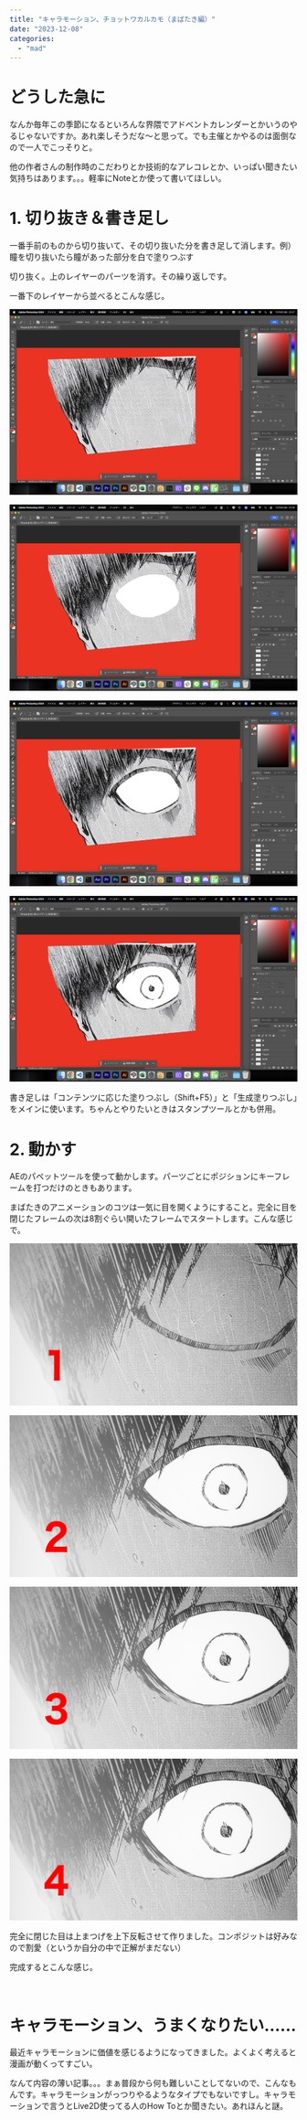 ```yaml
---
title: "キャラモーション、チョットワカルカモ（まばたき編）"
date: "2023-12-08"
categories: 
  - "mad"
---
```


# どうした急に

なんか毎年この季節になるといろんな界隈でアドベントカレンダーとかいうのやるじゃないですか。あれ楽しそうだな〜と思って。でも主催とかやるのは面倒なので一人でこっそりと。

他の作者さんの制作時のこだわりとか技術的なアレコレとか、いっぱい聞きたい気持ちはあります。。。軽率にNoteとか使って書いてほしい。

<!--more-->

# 1\. 切り抜き＆書き足し

一番手前のものから切り抜いて、その切り抜いた分を書き足して消します。例）瞳を切り抜いたら瞳があった部分を白で塗りつぶす

切り抜く。上のレイヤーのパーツを消す。その繰り返しです。

一番下のレイヤーから並べるとこんな感じ。

![](../../images/スクリーン-ショット-2023-12-08-に-22.27.54-午後.png)

![](../../images/スクリーン-ショット-2023-12-08-に-22.28.07-午後.png)

![](../../images/スクリーン-ショット-2023-12-08-に-22.28.13-午後.png)

![](../../images/スクリーン-ショット-2023-12-08-に-22.28.17-午後.png)

書き足しは「コンテンツに応じた塗りつぶし（Shift+F5）」と「生成塗りつぶし」をメインに使います。ちゃんとやりたいときはスタンプツールとかも併用。

# 2\. 動かす

AEのパペットツールを使って動かします。パーツごとにポジションにキーフレームを打つだけのときもあります。

まばたきのアニメーションのコツは一気に目を開くようにすること。完全に目を閉じたフレームの次は8割ぐらい開いたフレームでスタートします。こんな感じで。

![](../../images/フリコンホシション-36_0.png)

![](../../images/フリコンホシション-36_1.png)

![](../../images/フリコンホシション-36_2.png)

![](../../images/フリコンホシション-36_3.png)

完全に閉じた目は上まつげを上下反転させて作りました。コンポジットは好みなので割愛（というか自分の中で正解がまだない）

完成するとこんな感じ。

<!-- \[video width="960" height="540" mp4="https://www.alinco.shop/wp-content/uploads/2023/12/mabataki.mp4"\]\[/video\] -->

 

# キャラモーション、うまくなりたい……

最近キャラモーションに価値を感じるようになってきました。よくよく考えると漫画が動くってすごい。

なんて内容の薄い記事。。。まぁ普段から何も難しいことしてないので、こんなもんです。キャラモーションがっつりやるようなタイプでもないですし。キャラモーションで言うとLive2D使ってる人のHow Toとか聞きたい。あれほんと謎。
